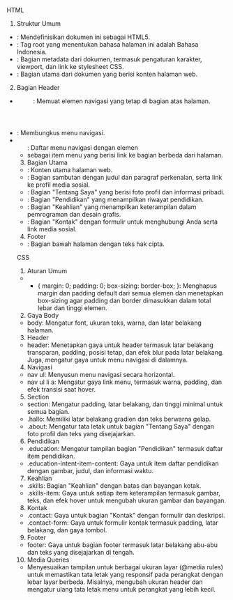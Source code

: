 HTML
1. Struktur Umum
- <!DOCTYPE html>: Mendefinisikan dokumen ini sebagai HTML5.
- <html lang="id">: Tag root yang menentukan bahasa halaman ini adalah Bahasa Indonesia.
- <head>: Bagian metadata dari dokumen, termasuk pengaturan karakter, viewport, dan link ke stylesheet CSS.
- <body>: Bagian utama dari dokumen yang berisi konten halaman web.

2. Bagian Header
- <header>: Memuat elemen navigasi yang tetap di bagian atas halaman.
- <nav>: Membungkus menu navigasi.
- <ul>: Daftar menu navigasi dengan elemen <li> sebagai item menu yang berisi link ke bagian berbeda dari halaman.

3. Bagian Utama
- <main>: Konten utama halaman web.
- <section class="hallo">: Bagian sambutan dengan judul dan paragraf perkenalan, serta link ke profil media sosial.
- <section id="about" class="about">: Bagian "Tentang Saya" yang berisi foto profil dan informasi pribadi.
- <section id="education" class="education">: Bagian "Pendidikan" yang menampilkan riwayat pendidikan.
- <section id="skills" class="skills">: Bagian "Keahlian" yang menampilkan keterampilan dalam pemrograman dan desain grafis.
- <section id="contact" class="contact">: Bagian "Kontak" dengan formulir untuk menghubungi Anda serta link media sosial.

4. Footer
- <footer>: Bagian bawah halaman dengan teks hak cipta.

CSS 

1. Aturan Umum
- * { margin: 0; padding: 0; box-sizing: border-box; }: Menghapus margin dan padding default dari semua elemen dan menetapkan box-sizing agar padding dan border dimasukkan dalam total lebar dan tinggi elemen.

2. Gaya Body
- body: Mengatur font, ukuran teks, warna, dan latar belakang halaman.
  
3. Header
- header: Menetapkan gaya untuk header termasuk latar belakang transparan, padding, posisi tetap, dan efek blur pada latar belakang. Juga, mengatur gaya untuk menu navigasi di dalamnya.

4. Navigasi
- nav ul: Menyusun menu navigasi secara horizontal.
- nav ul li a: Mengatur gaya link menu, termasuk warna, padding, dan efek transisi saat hover.

5. Section
- section: Mengatur padding, latar belakang, dan tinggi minimal untuk semua bagian.
- .hallo: Memiliki latar belakang gradien dan teks berwarna gelap.
- .about: Mengatur tata letak untuk bagian "Tentang Saya" dengan foto profil dan teks yang disejajarkan.

6. Pendidikan
- .education: Mengatur tampilan bagian "Pendidikan" termasuk daftar item pendidikan.
- .education-intent-item-content: Gaya untuk item daftar pendidikan dengan gambar, judul, dan informasi waktu.

7. Keahlian
- .skills: Bagian "Keahlian" dengan batas dan bayangan kotak.
- .skills-item: Gaya untuk setiap item keterampilan termasuk gambar, teks, dan efek hover untuk mengubah ukuran gambar dan bayangan.

8. Kontak
- .contact: Gaya untuk bagian "Kontak" dengan formulir dan deskripsi.
- .contact-form: Gaya untuk formulir kontak termasuk padding, latar belakang, dan gaya tombol.

9. Footer
- footer: Gaya untuk bagian footer termasuk latar belakang abu-abu dan teks yang disejajarkan di tengah.

10. Media Queries
- Menyesuaikan tampilan untuk berbagai ukuran layar (@media rules) untuk memastikan tata letak yang responsif pada perangkat dengan lebar layar berbeda. Misalnya, mengubah ukuran header dan mengatur ulang tata letak menu untuk perangkat yang lebih kecil.